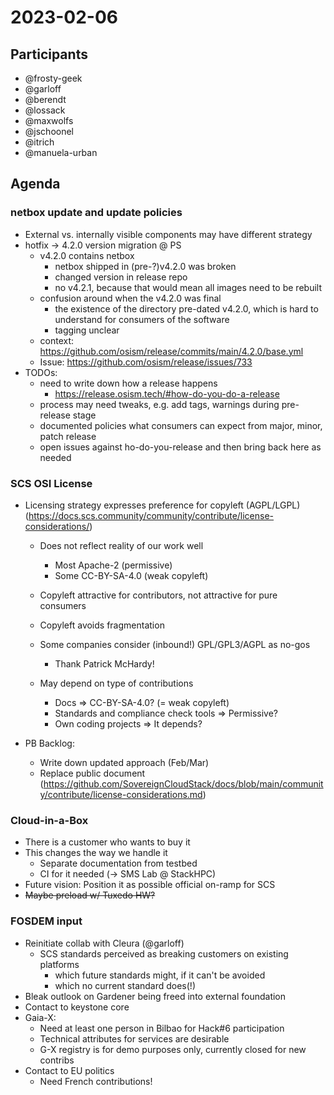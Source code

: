 # 2023-02-06

## Participants
* @frosty-geek
* @garloff
* @berendt
* @lossack
* @maxwolfs
* @jschoonel
* @itrich
* @manuela-urban

## Agenda

### netbox update and update policies
* External vs. internally visible components may have different strategy
* hotfix  -> 4.2.0 version migration @ PS
  - v4.2.0 contains netbox
    * netbox shipped in (pre-?)v4.2.0 was broken
    * changed version in release repo
    * no v4.2.1, because that would mean all images need to be rebuilt
  - confusion around when the v4.2.0 was final
    * the existence of the directory pre-dated v4.2.0, which is hard to understand for consumers of the software
    * tagging unclear
  - context: https://github.com/osism/release/commits/main/4.2.0/base.yml
  - Issue: https://github.com/osism/release/issues/733
* TODOs:
  - need to write down how a release happens
    * https://release.osism.tech/#how-do-you-do-a-release
  - process may need tweaks, e.g. add tags, warnings during pre-release stage
  - documented policies what consumers  can expect from major, minor, patch release
  - open issues against ho-do-you-release and then bring back here as needed

### SCS OSI License
- Licensing strategy expresses preference for copyleft (AGPL/LGPL)
(https://docs.scs.community/community/contribute/license-considerations/)
  * Does not reflect reality of our work well
    - Most Apache-2 (permissive)
    - Some CC-BY-SA-4.0 (weak copyleft)
  * Copyleft attractive for contributors, not attractive for pure consumers
  * Copyleft avoids fragmentation
  * Some companies consider (inbound!) GPL/GPL3/AGPL as no-gos
    - Thank Patrick McHardy!

  * May depend on type of contributions
    - Docs => CC-BY-SA-4.0? (= weak copyleft)
    - Standards and compliance check tools => Permissive?
    - Own coding projects => It depends?

- PB Backlog:
  * Write down updated approach (Feb/Mar)
  * Replace public document  (https://github.com/SovereignCloudStack/docs/blob/main/community/contribute/license-considerations.md)

### Cloud-in-a-Box
* There is a customer who wants to buy it
* This changes the way we handle it
  - Separate documentation from testbed
  - CI for it needed (-> SMS Lab @ StackHPC)
* Future vision: Position it as possible official on-ramp for SCS
* ~~Maybe preload w/ Tuxedo HW?~~

### FOSDEM input
- Reinitiate collab with Cleura (@garloff)
  * SCS standards perceived as breaking customers on existing platforms
    - which future standards might, if it can't be avoided
    - which no current standard does(!)
- Bleak outlook on Gardener being freed into external foundation
- Contact to keystone core
- Gaia-X:
  * Need at least one person in Bilbao for Hack#6 participation
  * Technical attributes for services are desirable
  * G-X registry is for demo purposes only, currently closed for new contribs
- Contact to EU politics
  * Need French contributions!
